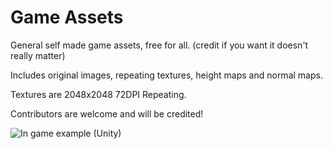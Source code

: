 # Game Assets
General self made game assets, free for all. (credit if you want it doesn't really matter)

Includes original images, repeating textures, height maps and normal maps.

Textures are 2048x2048 72DPI Repeating. 

Contributors are welcome and will be credited!

![In game example (Unity)]("https://github.com/N-Hulley/GameAssets/blob/master/example.png?raw=true")
